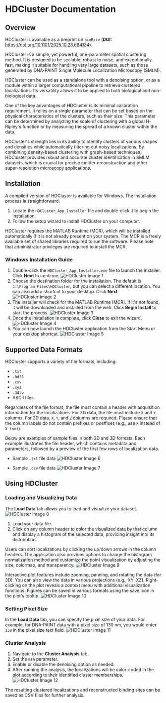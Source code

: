# HDCluster Documentation

## Overview

HDCluster is available as a preprint on `bioRxiv` 
(**DOI:** https://doi.org/10.1101/2025.10.23.684134). 



HDCluster is a simple, yet powerful, one-parameter spatial clustering method. It is designed to be scalable, robust to noise, and exceptionally fast, making it suitable for handling very large datasets, such as those generated by DNA-PAINT Single Molecule Localization Microscopy (SMLM). 

HDCluster can be used as a standalone tool with a denoising option, or as a module within a larger computational pipeline to retrieve clustered localizations. Its versatility allows it to be applied to both biological and non-biological data.

One of the key advantages of HDCluster is its minimal calibration requirement. It relies on a single parameter that can be set based on the physical characteristics of the clusters, such as their size. This parameter can be determined by analyzing the scale of clustering with a global H-Ripley's function or by measuring the spread of a known cluster within the data.

HDCluster's strength lies in its ability to identify clusters of various shapes and densities while automatically filtering out noisy localizations. By combining density-based clustering with graph-based techniques, HDCluster provides robust and accurate cluster identification in SMLM datasets, which is crucial for precise emitter reconstruction and other super-resolution microscopy applications.

## Installation

A compiled version of HDCluster is available for  Windows. The installation process is straightforward.

1.  Locate the `HDCluster_App_Installer` file and double-click it to begin the installation.
2.  Follow the setup wizard to install HDCluster on your computer.

HDCluster requires the MATLAB Runtime (MCR), which will be installed automatically if it is not already present on your system. The MCR is a freely available set of shared libraries required to run the software. Please note that administrator privileges are required to install the MCR.

### Windows Installation Guide

1.  Double-click the `HDCluster_App_Installer.exe` file to launch the installer. Click **Next** to continue.
![HDCluster Image 1](HDCluster_images/img1.png)
2.  Choose the destination folder for the installation. The default is `C:\Program Files\HDCluster`, but you can select a different location. You can also add a shortcut to your desktop. Click **Next**.
![HDCluster Image 2](HDCluster_images/img2.png)
3.  The installer will check for the MATLAB Runtime (MCR). If it's not found, it will be downloaded and installed from the web. Click **Begin Install** to start the process.
![HDCluster Image 3](HDCluster_images/img3.png)
4.  Once the installation is complete, click **Close** to exit the wizard.
![HDCluster Image 4](HDCluster_images/img4.png)
5.  You can now launch the HDCluster application from the Start Menu or your desktop shortcut.
![HDCluster Image 5](HDCluster_images/img5.png)

## Supported Data Formats

HDCluster supports a variety of file formats, including:

*   `.txt`
*   `.hdf5`
*   `.csv`
*   `.xyz`
*   `.3dlp`
*   ASCII files

Regardless of the file format, the file must contain a header with acquisition information for the localizations. For 2D data, the file must include `X` and `Y` columns. For 3D data, `X`, `Y`, and `Z` columns are required. Please ensure that the column labels do not contain prefixes or postfixes (e.g., use `X` instead of `X (nm)`).

Below are examples of sample files in both 2D and 3D formats. Each example illustrates the file header, which contains metadata and parameters, followed by a preview of the first few rows of localization data.

*   Sample `.txt` file data
![HDCluster Image 6](HDCluster_images/img6.png)
 
*   Sample `.csv` file data
![HDCluster Image 7](HDCluster_images/img7.png)

## Using HDCluster

### Loading and Visualizing Data

The **Load Data** tab allows you to load and visualize your dataset. 
![HDCluster Image 8](HDCluster_images/img8.png)

1.  Load your data file.
2.  Click on any column header to color the visualized data by that column and display a histogram of the selected data, providing insight into its distribution.

Users can sort localizations by clicking the up/down arrows in the column headers. The application also provides options to change the histogram normalization method and customize the point visualization by adjusting the size, colormap, and transparency.
![HDCluster Image 9](HDCluster_images/img9.png)

Interactive plot features include zooming, panning, and rotating the data (for 3D). You can also view the data in various projections (e.g., XY, XZ). Right-clicking on the plot reveals a context menu with additional visualization functions. Figures can be saved in various formats using the save icon in the plot's tooltip.
![HDCluster Image 10](HDCluster_images/img10.png)

### Setting Pixel Size

In the **Load Data** tab, you can specify the pixel size of your data. For example, for DNA-PAINT data with a pixel size of 130 nm, you would enter `130` in the pixel size text field.
![HDCluster Image 11](HDCluster_images/img11.png)

### Cluster Analysis

1.  Navigate to the **Cluster Analysis** tab.
2.  Set the `mTh` parameter.
3.  Enable or disable the denoising option as needed.
4.  After running the analysis, the localizations will be color-coded in the plot according to their identified cluster memberships.
![HDCluster Image 12](HDCluster_images/img12.png)

The resulting clustered localizations and reconstructed binding sites can be saved as CSV files for further analysis.




